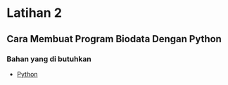 # Latihan 2
## Cara Membuat Program Biodata Dengan Python
### Bahan yang di butuhkan
- [Python](https://www.python.org)<p>
